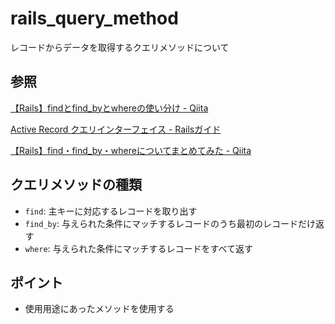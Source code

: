 # rails_query_method

レコードからデータを取得するクエリメソッドについて

## 参照

[【Rails】findとfind\_byとwhereの使い分け \- Qiita](https://qiita.com/morikuma709/items/abbaf8f25b3336e0436b)

[Active Record クエリインターフェイス \- Railsガイド](https://railsguides.jp/active_record_querying.html)

[【Rails】find・find\_by・whereについてまとめてみた \- Qiita](https://qiita.com/nakayuu07/items/3d5e2f8784b6f18186f2)

## クエリメソッドの種類

* `find`: 主キーに対応するレコードを取り出す
* `find_by`: 与えられた条件にマッチするレコードのうち最初のレコードだけ返す
* `where`: 与えられた条件にマッチするレコードをすべて返す

## ポイント

* 使用用途にあったメソッドを使用する
